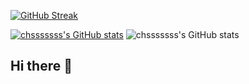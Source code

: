 [![GitHub Streak](https://streak-stats.demolab.com?user=chsssssss&theme=dark&ring=AF7BEB60&fire=AF7BEB&currStreakLabel=AF7BEB&sideNums=AF7BEB&background=0D1117&border=3D444D)](https://git.io/streak-stats)

[![chsssssss's GitHub stats](https://github-readme-stats.vercel.app/api?username=chsssssss)](https://github.com/chsssssss/github-readme-stats)
![chsssssss's GitHub stats](https://github-readme-stats.vercel.app/api?username=chsssssss&show_icons=true&theme=transparent&title_color=AF7BEB&text_color=ffffff)
## Hi there 👋

<!--
**chsssssss/chsssssss** is a ✨ _special_ ✨ repository because its `README.md` (this file) appears on your GitHub profile.

Here are some ideas to get you started:

- 🔭 I’m currently working on ...
- 🌱 I’m currently learning ...
- 👯 I’m looking to collaborate on ...
- 🤔 I’m looking for help with ...
- 💬 Ask me about ...
- 📫 How to reach me: ...
- 😄 Pronouns: ...
- ⚡ Fun fact: ...
-->
